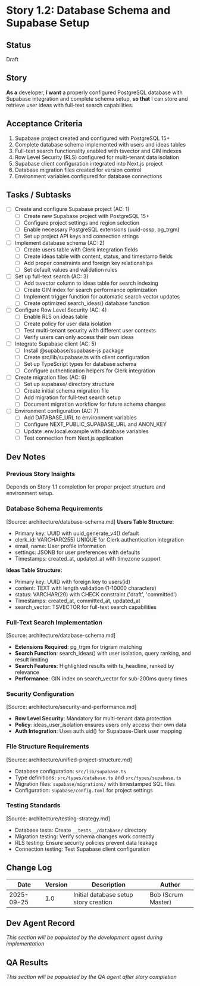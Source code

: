 # Story 1.2: Database Schema and Supabase Setup

## Status
Draft

## Story
**As a** developer,
**I want** a properly configured PostgreSQL database with Supabase integration and complete schema setup,
**so that** I can store and retrieve user ideas with full-text search capabilities.

## Acceptance Criteria
1. Supabase project created and configured with PostgreSQL 15+
2. Complete database schema implemented with users and ideas tables
3. Full-text search functionality enabled with tsvector and GIN indexes
4. Row Level Security (RLS) configured for multi-tenant data isolation
5. Supabase client configuration integrated into Next.js project
6. Database migration files created for version control
7. Environment variables configured for database connections

## Tasks / Subtasks
- [ ] Create and configure Supabase project (AC: 1)
  - [ ] Create new Supabase project with PostgreSQL 15+
  - [ ] Configure project settings and region selection
  - [ ] Enable necessary PostgreSQL extensions (uuid-ossp, pg_trgm)
  - [ ] Set up project API keys and connection strings
- [ ] Implement database schema (AC: 2)
  - [ ] Create users table with Clerk integration fields
  - [ ] Create ideas table with content, status, and timestamp fields
  - [ ] Add proper constraints and foreign key relationships
  - [ ] Set default values and validation rules
- [ ] Set up full-text search (AC: 3)
  - [ ] Add tsvector column to ideas table for search indexing
  - [ ] Create GIN index for search performance optimization
  - [ ] Implement trigger function for automatic search vector updates
  - [ ] Create optimized search_ideas() database function
- [ ] Configure Row Level Security (AC: 4)
  - [ ] Enable RLS on ideas table
  - [ ] Create policy for user data isolation
  - [ ] Test multi-tenant security with different user contexts
  - [ ] Verify users can only access their own ideas
- [ ] Integrate Supabase client (AC: 5)
  - [ ] Install @supabase/supabase-js package
  - [ ] Create src/lib/supabase.ts with client configuration
  - [ ] Set up TypeScript types for database schema
  - [ ] Configure authentication helpers for Clerk integration
- [ ] Create migration files (AC: 6)
  - [ ] Set up supabase/ directory structure
  - [ ] Create initial schema migration file
  - [ ] Add migration for full-text search setup
  - [ ] Document migration workflow for future schema changes
- [ ] Environment configuration (AC: 7)
  - [ ] Add DATABASE_URL to environment variables
  - [ ] Configure NEXT_PUBLIC_SUPABASE_URL and ANON_KEY
  - [ ] Update .env.local.example with database variables
  - [ ] Test connection from Next.js application

## Dev Notes

### Previous Story Insights
Depends on Story 1.1 completion for proper project structure and environment setup.

### Database Schema Requirements
[Source: architecture/database-schema.md]
**Users Table Structure:**
- Primary key: UUID with uuid_generate_v4() default
- clerk_id: VARCHAR(255) UNIQUE for Clerk authentication integration
- email, name: User profile information
- settings: JSONB for user preferences with defaults
- Timestamps: created_at, updated_at with timezone support

**Ideas Table Structure:**
- Primary key: UUID with foreign key to users(id)
- content: TEXT with length validation (1-10000 characters)
- status: VARCHAR(20) with CHECK constraint ('draft', 'committed')
- Timestamps: created_at, committed_at, updated_at
- search_vector: TSVECTOR for full-text search capabilities

### Full-Text Search Implementation
[Source: architecture/database-schema.md]
- **Extensions Required**: pg_trgm for trigram matching
- **Search Function**: search_ideas() with user isolation, query ranking, and result limiting
- **Search Features**: Highlighted results with ts_headline, ranked by relevance
- **Performance**: GIN index on search_vector for sub-200ms query times

### Security Configuration
[Source: architecture/security-and-performance.md]
- **Row Level Security**: Mandatory for multi-tenant data protection
- **Policy**: ideas_user_isolation ensures users only access their own data
- **Auth Integration**: Uses auth.uid() for Supabase-Clerk user mapping

### File Structure Requirements
[Source: architecture/unified-project-structure.md]
- Database configuration: `src/lib/supabase.ts`
- Type definitions: `src/types/database.ts` and `src/types/supabase.ts`
- Migration files: `supabase/migrations/` with timestamped SQL files
- Configuration: `supabase/config.toml` for project settings

### Testing Standards
[Source: architecture/testing-strategy.md]
- Database tests: Create `__tests__/database/` directory
- Migration testing: Verify schema changes work correctly
- RLS testing: Ensure security policies prevent data leakage
- Connection testing: Test Supabase client configuration

## Change Log
| Date | Version | Description | Author |
|------|---------|-------------|---------|
| 2025-09-25 | 1.0 | Initial database setup story creation | Bob (Scrum Master) |

## Dev Agent Record
*This section will be populated by the development agent during implementation*

## QA Results
*This section will be populated by the QA agent after story completion*